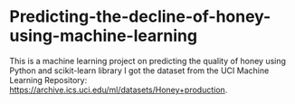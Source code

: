 # Predicting-the-decline-of-honey-using-machine-learning
This is a machine learning project on predicting the quality of honey using Python and scikit-learn library
I got the dataset from the UCI Machine Learning Repository: https://archive.ics.uci.edu/ml/datasets/Honey+production.
